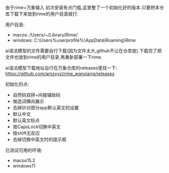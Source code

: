 由于rime+万象输入 初次安装有点门槛,这里整了一个初始化好的版本.只要把本仓库下载下来放到rime的用户目录就行.

用户目录:
 - macos: /Users/~/Library/Rime/
 - windows: C:\Users\%userprofile%\AppData\Roaming\Rime

ai语法模型的文件需要自行下载(因为文件太大,github不让在仓库放).下载完了把文件也放到rime的用户目录,再重新部署一下rime.

ai语法模型下载地址自行在万象仓库的releases里找一下: https://github.com/amzxyz/rime_wanxiang/releases


初始化的点:
- 自然码双拼+间接辅助码
- 候选词横向展示
- 去掉针对部分app默认英文的设置
- 默认中文
- 默认英文标点
- 按CapsLock切换中英文
- 按shift无反应
- 去掉切换中英文时的提示框

已测试可用的环境: 
- macos15.2
- windows11
